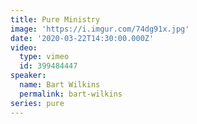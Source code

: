 ```yaml
---
title: Pure Ministry
image: 'https://i.imgur.com/74dg91x.jpg'
date: '2020-03-22T14:30:00.000Z'
video:
  type: vimeo
  id: 399484447
speaker:
  name: Bart Wilkins
  permalink: bart-wilkins
series: pure
---
```



